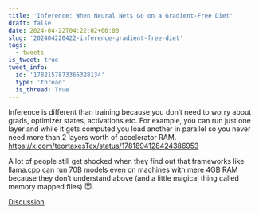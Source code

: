 ```yaml
---
title: 'Inference: When Neural Nets Go on a Gradient-Free Diet'
draft: false
date: 2024-04-22T04:22:02+00:00
slug: '202404220422-inference-gradient-free-diet'
tags:
  - tweets
is_tweet: true
tweet_info:
  id: '1782157873365328134'
  type: 'thread'
  is_thread: True
---
```




Inference is different than training because you don’t need to worry about grads, optimizer states, activations etc. For example, you can run just one layer and while it gets computed you load another in parallel so you never need more than 2 layers worth of accelerator RAM. <https://x.com/teortaxesTex/status/1781894128424386953>

A lot of people still get shocked when they find out that frameworks like llama.cpp can run 70B models even on machines with mere 4GB RAM because they don’t understand above (and a little magical thing called memory mapped files) 😇.

[Discussion](https://x.com/sytelus/status/1782157873365328134)
